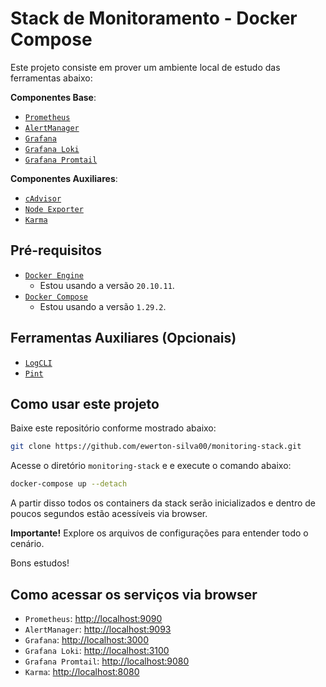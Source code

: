 # Stack de Monitoramento - Docker Compose

Este projeto consiste em prover um ambiente local de estudo das ferramentas abaixo:

**Componentes Base**:

- [`Prometheus`](https://prometheus.io/)
- [`AlertManager`](https://prometheus.io/docs/alerting/latest/alertmanager/)
- [`Grafana`](https://grafana.com/oss/grafana/)
- [`Grafana Loki`](https://grafana.com/oss/loki/)
- [`Grafana Promtail`](https://grafana.com/docs/loki/latest/clients/promtail/)

**Componentes Auxiliares**:

- [`cAdvisor`](https://github.com/google/cadvisor)
- [`Node Exporter`](https://github.com/prometheus/node_exporter)
- [`Karma`](https://github.com/prymitive/karma)

## Pré-requisitos

- [`Docker Engine`](https://docs.docker.com/engine/install/)
  - Estou usando a versão `20.10.11`.
- [`Docker Compose`](https://docs.docker.com/compose/install/)
  - Estou usando a versão `1.29.2`.

## Ferramentas Auxiliares (Opcionais)

- [`LogCLI`](https://grafana.com/docs/loki/latest/getting-started/logcli/)
- [`Pint`](https://github.com/cloudflare/pint)

## Como usar este projeto

Baixe este repositório conforme mostrado abaixo:
```bash
git clone https://github.com/ewerton-silva00/monitoring-stack.git
```

Acesse o diretório `monitoring-stack` e e execute o comando abaixo:
```bash
docker-compose up --detach
```

A partir disso todos os containers da stack serão inicializados e dentro de poucos segundos estão acessíveis via browser.

__Importante!__ Explore os arquivos de configurações para entender todo o cenário.

Bons estudos!

## Como acessar os serviços via browser

- `Prometheus`: [http://localhost:9090](http://localhost:9090)
- `AlertManager`: [http://localhost:9093](http://localhost:9093)
- `Grafana`: [http://localhost:3000](http://localhost:3000)
- `Grafana Loki`: [http://localhost:3100](http://localhost:3100)
- `Grafana Promtail`: [http://localhost:9080](http://localhost:9080)
- `Karma`: [http://localhost:8080](http://localhost:8080)
